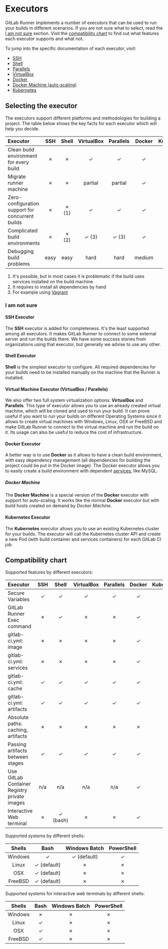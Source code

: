 # Executors

GitLab Runner implements a number of executors that can be used to run your
builds in different scenarios. If you are not sure what to select, read the
[I am not sure](#i-am-not-sure) section.
Visit the [compatibility chart](#compatibility-chart) to find
out what features each executor supports and what not.

To jump into the specific documentation of each executor, visit:

- [SSH](ssh.md)
- [Shell](shell.md)
- [Parallels](parallels.md)
- [VirtualBox](virtualbox.md)
- [Docker](docker.md)
- [Docker Machine (auto-scaling)](docker_machine.md)
- [Kubernetes](kubernetes.md)

## Selecting the executor

The executors support different platforms and methodologies for building a
project. The table below shows the key facts for each executor which will help
you decide.

| Executor                                          | SSH  | Shell   | VirtualBox | Parallels | Docker | Kubernetes |
|:--------------------------------------------------|:----:|:-------:|:----------:|:---------:|:------:|:----------:|
| Clean build environment for every build           | ✗    | ✗       | ✓          | ✓         | ✓      | ✓          |
| Migrate runner machine                            | ✗    | ✗       | partial    | partial   | ✓      | ✓          |
| Zero-configuration support for concurrent builds  | ✗    | ✗ (1)   | ✓          | ✓         | ✓      | ✓          |
| Complicated build environments                    | ✗    | ✗ (2)   | ✓ (3)      | ✓ (3)     | ✓      | ✓          |
| Debugging build problems                          | easy | easy    | hard       | hard      | medium | medium     |

1. It's possible, but in most cases it is problematic if the build uses services
   installed on the build machine
2. It requires to install all dependencies by hand
3. For example using [Vagrant](https://www.vagrantup.com/docs/virtualbox/ "Vagrant documentation for VirtualBox")

### I am not sure

#### SSH Executor

The **SSH** executor is added for completeness. It's the least supported
among all executors. It makes GitLab Runner to connect to some external server
and run the builds there. We have some success stories from organizations using
that executor, but generally we advise to use any other.

#### Shell Executor

**Shell** is the simplest executor to configure. All required dependencies for
your builds need to be installed manually on the machine that the Runner is
installed.

#### Virtual Machine Executor (VirtualBox / Parallels)

We also offer two full system virtualization options: **VirtualBox** and
**Parallels**. This type of executor allows you to use an already created
virtual machine, which will be cloned and used to run your build. It can prove
useful if you want to run your builds on different Operating Systems since it
allows to create virtual machines with Windows, Linux, OSX or FreeBSD and make
GitLab Runner to connect to the virtual machine and run the build on it. Its
usage can also be useful to reduce the cost of infrastructure.

#### Docker Executor

A better way is to use **Docker** as it allows to have a clean build environment,
with easy dependency management (all dependencies for building the project could
be put in the Docker image). The Docker executor allows you to easily create
a build environment with dependent [services], like MySQL.

##### Docker Machine

The **Docker Machine** is a special version of the **Docker** executor
with support for auto-scaling. It works like the normal **Docker** executor
but with build hosts created on demand by _Docker Machine_.

#### Kubernetes Executor

The **Kubernetes**  executor allows you to use an existing Kubernetes cluster
for your builds. The executor will call the Kubernetes cluster API
and create a new Pod (with build container and services containers) for
each GitLab CI job.

## Compatibility chart

Supported features by different executors:

| Executor                                     | SSH  | Shell   | VirtualBox | Parallels | Docker | Kubernetes |
|:---------------------------------------------|:----:|:-------:|:----------:|:---------:|:------:|:----------:|
| Secure Variables                             | ✓    | ✓       | ✓          | ✓         | ✓      | ✓          |
| GitLab Runner Exec command                   | ✗    | ✓       | ✗          | ✗         | ✓      | ✓          |
| gitlab-ci.yml: image                         | ✗    | ✗       | ✗          | ✗         | ✓      | ✓          |
| gitlab-ci.yml: services                      | ✗    | ✗       | ✗          | ✗         | ✓      | ✓          |
| gitlab-ci.yml: cache                         | ✓    | ✓       | ✓          | ✓         | ✓      | ✓          |
| gitlab-ci.yml: artifacts                     | ✓    | ✓       | ✓          | ✓         | ✓      | ✓          |
| Absolute paths: caching, artifacts           | ✗    | ✗       | ✗          | ✗         | ✗      | ✓          |
| Passing artifacts between stages             | ✓    | ✓       | ✓          | ✓         | ✓      | ✓          |
| Use GitLab Container Registry private images | n/a  | n/a     | n/a        | n/a       | ✓      | ✓          |
| Interactive Web terminal                     | ✗    | ✓ (bash)| ✗          | ✗         | ✓      | ✓          |

Supported systems by different shells:

| Shells  | Bash        | Windows Batch | PowerShell |
|:-------:|:-----------:|:-------------:|:----------:|
| Windows | ✓           | ✓ (default)   | ✓          |
| Linux   | ✓ (default) | ✗             | ✗          |
| OSX     | ✓ (default) | ✗             | ✗          |
| FreeBSD | ✓ (default) | ✗             | ✗          |

Supported systems for interactive web terminals by different shells:

| Shells  | Bash        | Windows Batch | PowerShell |
|:-------:|:-----------:|:-------------:|:----------:|
| Windows | ✗           | ✗             | ✗          |
| Linux   | ✓           | ✗             | ✗          |
| OSX     | ✓           | ✗             | ✗          |
| FreeBSD | ✓           | ✗             | ✗          |

[services]: https://docs.gitlab.com/ee/ci/services/README.html
